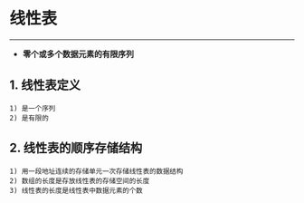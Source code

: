 # **线性表**
***


 * **零个或多个数据元素的有限序列**


## **1. 线性表定义**
    1) 是一个序列
    2) 是有限的


## **2. 线性表的顺序存储结构**
    1) 用一段地址连续的存储单元一次存储线性表的数据结构
    2) 数组的长度是存放线性表的存储空间的长度
    3) 线性表的长度是线性表中数据元素的个数
